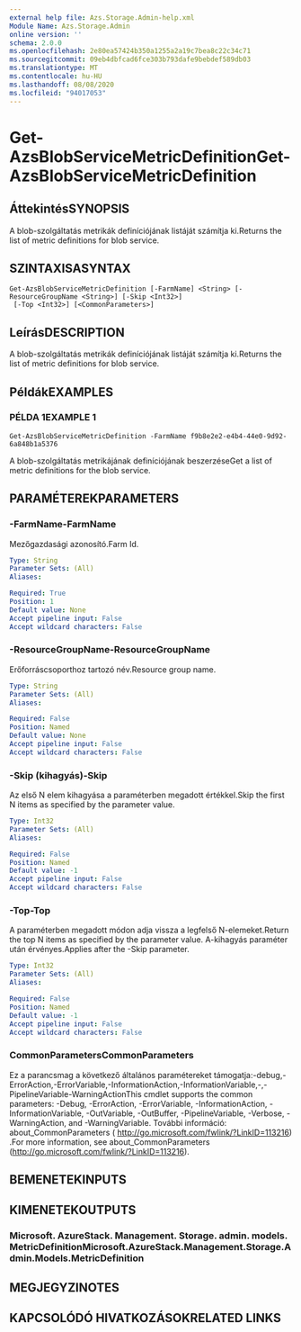```yaml
---
external help file: Azs.Storage.Admin-help.xml
Module Name: Azs.Storage.Admin
online version: ''
schema: 2.0.0
ms.openlocfilehash: 2e80ea57424b350a1255a2a19c7bea8c22c34c71
ms.sourcegitcommit: 09eb4dbfcad6fce303b793dafe9bebdef589db03
ms.translationtype: MT
ms.contentlocale: hu-HU
ms.lasthandoff: 08/08/2020
ms.locfileid: "94017053"
---
```

# <span data-ttu-id="fb636-101">Get-AzsBlobServiceMetricDefinition</span><span class="sxs-lookup"><span data-stu-id="fb636-101">Get-AzsBlobServiceMetricDefinition</span></span>

## <span data-ttu-id="fb636-102">Áttekintés</span><span class="sxs-lookup"><span data-stu-id="fb636-102">SYNOPSIS</span></span>
<span data-ttu-id="fb636-103">A blob-szolgáltatás metrikák definíciójának listáját számítja ki.</span><span class="sxs-lookup"><span data-stu-id="fb636-103">Returns the list of metric definitions for blob service.</span></span>

## <span data-ttu-id="fb636-104">SZINTAXISA</span><span class="sxs-lookup"><span data-stu-id="fb636-104">SYNTAX</span></span>

```
Get-AzsBlobServiceMetricDefinition [-FarmName] <String> [-ResourceGroupName <String>] [-Skip <Int32>]
 [-Top <Int32>] [<CommonParameters>]
```

## <span data-ttu-id="fb636-105">Leírás</span><span class="sxs-lookup"><span data-stu-id="fb636-105">DESCRIPTION</span></span>
<span data-ttu-id="fb636-106">A blob-szolgáltatás metrikák definíciójának listáját számítja ki.</span><span class="sxs-lookup"><span data-stu-id="fb636-106">Returns the list of metric definitions for blob service.</span></span>

## <span data-ttu-id="fb636-107">Példák</span><span class="sxs-lookup"><span data-stu-id="fb636-107">EXAMPLES</span></span>

### <span data-ttu-id="fb636-108">PÉLDA 1</span><span class="sxs-lookup"><span data-stu-id="fb636-108">EXAMPLE 1</span></span>
```
Get-AzsBlobServiceMetricDefinition -FarmName f9b8e2e2-e4b4-44e0-9d92-6a848b1a5376
```

<span data-ttu-id="fb636-109">A blob-szolgáltatás metrikájának definíciójának beszerzése</span><span class="sxs-lookup"><span data-stu-id="fb636-109">Get a list of metric definitions for the blob service.</span></span>

## <span data-ttu-id="fb636-110">PARAMÉTEREK</span><span class="sxs-lookup"><span data-stu-id="fb636-110">PARAMETERS</span></span>

### <span data-ttu-id="fb636-111">-FarmName</span><span class="sxs-lookup"><span data-stu-id="fb636-111">-FarmName</span></span>
<span data-ttu-id="fb636-112">Mezőgazdasági azonosító.</span><span class="sxs-lookup"><span data-stu-id="fb636-112">Farm Id.</span></span>

```yaml
Type: String
Parameter Sets: (All)
Aliases:

Required: True
Position: 1
Default value: None
Accept pipeline input: False
Accept wildcard characters: False
```

### <span data-ttu-id="fb636-113">-ResourceGroupName</span><span class="sxs-lookup"><span data-stu-id="fb636-113">-ResourceGroupName</span></span>
<span data-ttu-id="fb636-114">Erőforráscsoporthoz tartozó név.</span><span class="sxs-lookup"><span data-stu-id="fb636-114">Resource group name.</span></span>

```yaml
Type: String
Parameter Sets: (All)
Aliases:

Required: False
Position: Named
Default value: None
Accept pipeline input: False
Accept wildcard characters: False
```

### <span data-ttu-id="fb636-115">-Skip (kihagyás)</span><span class="sxs-lookup"><span data-stu-id="fb636-115">-Skip</span></span>
<span data-ttu-id="fb636-116">Az első N elem kihagyása a paraméterben megadott értékkel.</span><span class="sxs-lookup"><span data-stu-id="fb636-116">Skip the first N items as specified by the parameter value.</span></span>

```yaml
Type: Int32
Parameter Sets: (All)
Aliases:

Required: False
Position: Named
Default value: -1
Accept pipeline input: False
Accept wildcard characters: False
```

### <span data-ttu-id="fb636-117">-Top</span><span class="sxs-lookup"><span data-stu-id="fb636-117">-Top</span></span>
<span data-ttu-id="fb636-118">A paraméterben megadott módon adja vissza a legfelső N-elemeket.</span><span class="sxs-lookup"><span data-stu-id="fb636-118">Return the top N items as specified by the parameter value.</span></span>
<span data-ttu-id="fb636-119">A-kihagyás paraméter után érvényes.</span><span class="sxs-lookup"><span data-stu-id="fb636-119">Applies after the -Skip parameter.</span></span>

```yaml
Type: Int32
Parameter Sets: (All)
Aliases:

Required: False
Position: Named
Default value: -1
Accept pipeline input: False
Accept wildcard characters: False
```

### <span data-ttu-id="fb636-120">CommonParameters</span><span class="sxs-lookup"><span data-stu-id="fb636-120">CommonParameters</span></span>
<span data-ttu-id="fb636-121">Ez a parancsmag a következő általános paramétereket támogatja:-debug,-ErrorAction,-ErrorVariable,-InformationAction,-InformationVariable,-,-PipelineVariable-WarningAction</span><span class="sxs-lookup"><span data-stu-id="fb636-121">This cmdlet supports the common parameters: -Debug, -ErrorAction, -ErrorVariable, -InformationAction, -InformationVariable, -OutVariable, -OutBuffer, -PipelineVariable, -Verbose, -WarningAction, and -WarningVariable.</span></span> <span data-ttu-id="fb636-122">További információ: about_CommonParameters ( http://go.microsoft.com/fwlink/?LinkID=113216) .</span><span class="sxs-lookup"><span data-stu-id="fb636-122">For more information, see about_CommonParameters (http://go.microsoft.com/fwlink/?LinkID=113216).</span></span>

## <span data-ttu-id="fb636-123">BEMENETEK</span><span class="sxs-lookup"><span data-stu-id="fb636-123">INPUTS</span></span>

## <span data-ttu-id="fb636-124">KIMENETEK</span><span class="sxs-lookup"><span data-stu-id="fb636-124">OUTPUTS</span></span>

### <span data-ttu-id="fb636-125">Microsoft. AzureStack. Management. Storage. admin. models. MetricDefinition</span><span class="sxs-lookup"><span data-stu-id="fb636-125">Microsoft.AzureStack.Management.Storage.Admin.Models.MetricDefinition</span></span>

## <span data-ttu-id="fb636-126">MEGJEGYZI</span><span class="sxs-lookup"><span data-stu-id="fb636-126">NOTES</span></span>

## <span data-ttu-id="fb636-127">KAPCSOLÓDÓ HIVATKOZÁSOK</span><span class="sxs-lookup"><span data-stu-id="fb636-127">RELATED LINKS</span></span>
